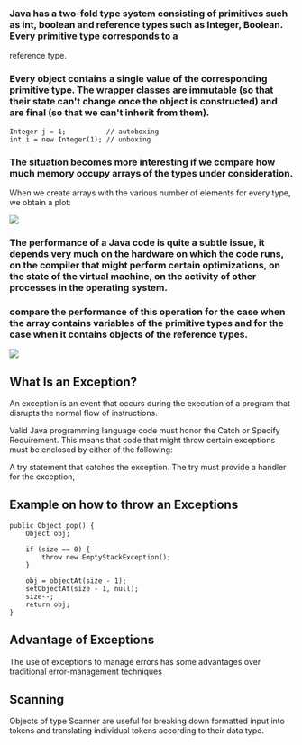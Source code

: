 ### Java has a two-fold type system consisting of primitives such as int, boolean and reference types such as Integer, Boolean. Every primitive type corresponds to a 
reference type.

### Every object contains a single value of the corresponding primitive type. The wrapper classes are immutable (so that their state can't change once the object is constructed) and are final (so that we can't inherit from them). 

``` 
Integer j = 1;          // autoboxing
int i = new Integer(1); // unboxing

```


### The situation becomes more interesting if we compare how much memory occupy arrays of the types under consideration.

When we create arrays with the various number of elements for every type, we obtain a plot:

![](https://www.baeldung.com/wp-content/uploads/2018/08/plot-memory-bits.gif)


### The performance of a Java code is quite a subtle issue, it depends very much on the hardware on which the code runs, on the compiler that might perform certain optimizations, on the state of the virtual machine, on the activity of other processes in the operating system.

### compare the performance of this operation for the case when the array contains variables of the primitive types and for the case when it contains objects of the reference types.

![](https://www.baeldung.com/wp-content/uploads/2018/08/plot-benchmark-primitive-wrapper-3.gif)

## What Is an Exception?

An exception is an event that occurs during the execution of a program that disrupts the normal flow of instructions.

Valid Java programming language code must honor the Catch or Specify Requirement. This means that code that might throw certain exceptions must be enclosed by either of the following:

A try statement that catches the exception. The try must provide a handler for the exception,

## Example on how to throw an Exceptions

```
public Object pop() {
    Object obj;

    if (size == 0) {
        throw new EmptyStackException();
    }

    obj = objectAt(size - 1);
    setObjectAt(size - 1, null);
    size--;
    return obj;
}
```

## Advantage of Exceptions

The use of exceptions to manage errors has some advantages over traditional error-management techniques

## Scanning

Objects of type Scanner are useful for breaking down formatted input into tokens and translating individual tokens according to their data type.
